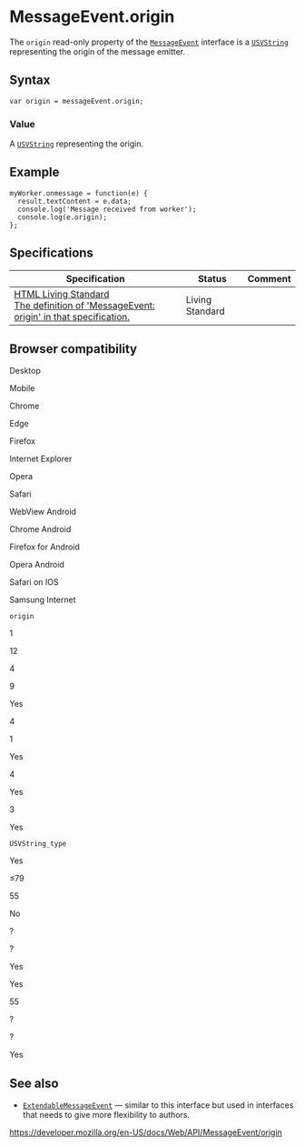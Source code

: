# MessageEvent.origin

The `origin` read-only property of the [`MessageEvent`](../messageevent) interface is a [`USVString`](../usvstring) representing the origin of the message emitter.

## Syntax

    var origin = messageEvent.origin;

### Value

A [`USVString`](../usvstring) representing the origin.

## Example

    myWorker.onmessage = function(e) {
      result.textContent = e.data;
      console.log('Message received from worker');
      console.log(e.origin);
    };

## Specifications

<table><thead><tr class="header"><th>Specification</th><th>Status</th><th>Comment</th></tr></thead><tbody><tr class="odd"><td><a href="https://html.spec.whatwg.org/multipage/#dom-messageevent-origin">HTML Living Standard<br />
<span class="small">The definition of 'MessageEvent: origin' in that specification.</span></a></td><td><span class="spec-living">Living Standard</span></td><td></td></tr></tbody></table>

## Browser compatibility

Desktop

Mobile

Chrome

Edge

Firefox

Internet Explorer

Opera

Safari

WebView Android

Chrome Android

Firefox for Android

Opera Android

Safari on IOS

Samsung Internet

`origin`

1

12

4

9

Yes

4

1

Yes

4

Yes

3

Yes

`USVString_type`

Yes

≤79

55

No

?

?

Yes

Yes

55

?

?

Yes

## See also

- [`ExtendableMessageEvent`](../extendablemessageevent) — similar to this interface but used in interfaces that needs to give more flexibility to authors.

<a href="https://developer.mozilla.org/en-US/docs/Web/API/MessageEvent/origin" class="_attribution-link">https://developer.mozilla.org/en-US/docs/Web/API/MessageEvent/origin</a>
